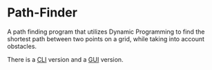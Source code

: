 # Path-Finder

A path finding program that utilizes Dynamic Programming to find the shortest path between two points on a grid, while taking into account obstacles. 

There is a [CLI](./CLI/) version and a [GUI](./GUI/) version.
